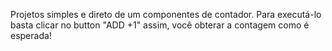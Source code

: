 Projetos simples e direto de um componentes de contador. Para executá-lo basta clicar no button "ADD +1" assim, você obterar a contagem como é esperada!
